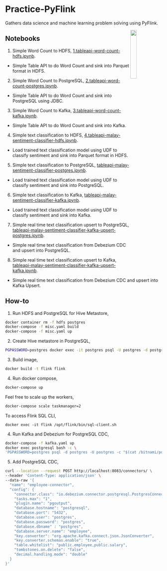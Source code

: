 # Practice-PyFlink

Gathers data science and machine learning problem solving using PyFlink.

<img src="https://upload.wikimedia.org/wikipedia/commons/thumb/7/70/Apache_Flink_logo.svg/1200px-Apache_Flink_logo.svg.png" align="right" width="20%">

## Notebooks

1. Simple Word Count to HDFS, [1.tableapi-word-count-hdfs.ipynb](notebook/1.tableapi-word-count-hdfs.ipynb).

- Simple Table API to do Word Count and sink into Parquet format in HDFS.

2. Simple Word Count to PostgreSQL, [2.tableapi-word-count-postgres.ipynb](notebook/2.tableapi-word-count-postgres.ipynb).

- Simple Table API to do Word Count and sink into PostgreSQL using JDBC.

3. Simple Word Count to Kafka, [3.tableapi-word-count-kafka.ipynb](notebook/3.tableapi-word-count-postgres.ipynb).

- Simple Table API to do Word Count and sink into Kafka.

4. Simple text classification to HDFS, [4.tableapi-malay-sentiment-classifier-hdfs.ipynb](notebook/4.tableapi-malay-sentiment-classifier-hdfs.ipynb).

- Load trained text classification model using UDF to classify sentiment and sink into Parquet format in HDFS.

5. Simple text classification to PostgreSQL, [tableapi-malay-sentiment-classifier-postgres.ipynb](notebook/5.tableapi-malay-sentiment-classifier-postgres.ipynb).

- Load trained text classification model using UDF to classify sentiment and sink into PostgreSQL.

6. Simple text classification to Kafka, [tableapi-malay-sentiment-classifier-kafka.ipynb](notebook/6.tableapi-malay-sentiment-classifier-kafka.ipynb).

- Load trained text classification model using UDF to classify sentiment and sink into Kafka.

7. Simple real time text classification upsert to PostgreSQL, [tableapi-malay-sentiment-classifier-kafka-upsert-postgres.ipynb](notebook/7.tableapi-malay-sentiment-classifier-kafka-upsert-postgres.ipynb).

- Simple real time text classification from Debezium CDC and upsert into PostgreSQL.

8. Simple real time text classification upsert to Kafka, [tableapi-malay-sentiment-classifier-kafka-upsert-kafka.ipynb](notebook/8.tableapi-malay-sentiment-classifier-kafka-upsert-kafka.ipynb).

- Simple real time text classification from Debezium CDC and upsert into Kafka Upsert.

## How-to

1. Run HDFS and PostgreSQL for Hive Metastore,

```bash
docker container rm -f hdfs postgres
docker-compose -f misc.yaml build
docker-compose -f misc.yaml up
```

2. Create Hive metastore in PostgreSQL,

```bash
PGPASSWORD=postgres docker exec -it postgres psql -U postgres -d postgres -c "$(cat hive-schema-3.1.0.postgres.sql)"
```

3. Build image,

```bash
docker build -t flink flink
```

4. Run docker compose,

```bash
docker-compose up
```

Feel free to scale up the workers,

```bash
docker-compose scale taskmanager=2
```

To access Flink SQL CLI,

```
docker exec -it flink /opt/flink/bin/sql-client.sh
```

4. Run Kafka and Debezium for PostgreSQL CDC,

```bash
docker-compose -f kafka.yaml up
docker exec postgresql bash -c \
'PGPASSWORD=postgres psql -d postgres -U postgres -c "$(cat /bitnami/postgresql/conf/table.sql)"'
```

5. Add PostgreSQL CDC,

```bash
curl --location --request POST http://localhost:8083/connectors/ \
--header 'Content-Type: application/json' \
--data-raw '{
  "name": "employee-connector",
  "config": {
    "connector.class": "io.debezium.connector.postgresql.PostgresConnector",
    "tasks.max": "1",
    "plugin.name": "pgoutput",
    "database.hostname": "postgresql",
    "database.port": "5432",
    "database.user": "postgres",
    "database.password": "postgres",
    "database.dbname" : "postgres",
    "database.server.name": "employee",
    "key.converter": "org.apache.kafka.connect.json.JsonConverter",
    "key.converter.schemas.enable": "true",
    "table.whitelist": "public.employee,public.salary",
    "tombstones.on.delete": "false",
    "decimal.handling.mode": "double"
  }
}'
```